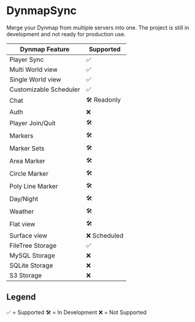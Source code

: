 # DynmapSync
Merge your Dynmap from multiple servers into one.
The project is still in development and not ready for production use.

| Dynmap Feature         | Supported    |
|------------------------|--------------|
| Player Sync            | ✅            |
| Multi World view       | ✅            |
| Single World view      | ✅            |
| Customizable Scheduler | ✅            |
| Chat                   | 🛠️ Readonly |
| Auth                   | ❌            |
| Player Join/Quit       | 🛠️          |
| Markers                | 🛠️          |
| Marker Sets            | 🛠️          |
| Area Marker            | 🛠️          |
| Circle Marker          | 🛠️          |
| Poly Line Marker       | 🛠️          |
| Day/Night              | 🛠️          |
| Weather                | 🛠️          |
| Flat view              | 🛠️          |
| Surface view           | ❌ Scheduled  |
| FileTree Storage       | ✅            |
| MySQL Storage          | ❌            |
| SQLite Storage         | ❌            |
| S3 Storage             | ❌            |

## Legend
✅ = Supported
🛠️ = In Development
❌ = Not Supported